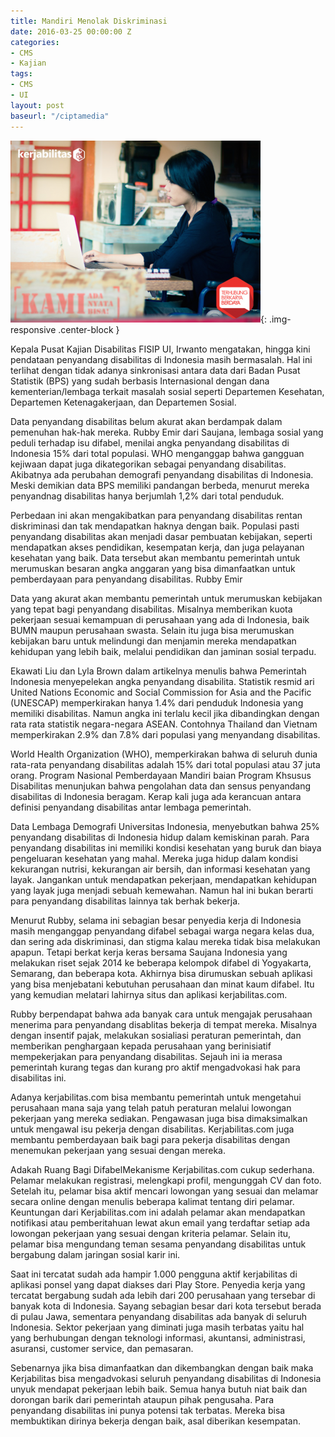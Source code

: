 ```yaml
---
title: Mandiri Menolak Diskriminasi
date: 2016-03-25 00:00:00 Z
categories:
- CMS
- Kajian
tags:
- CMS
- UI
layout: post
baseurl: "/ciptamedia"
---
```


![head](/static/img/blog/header_1.png){: .img-responsive .center-block }

Kepala Pusat Kajian Disabilitas FISIP UI, Irwanto mengatakan, hingga kini pendataan penyandang disabilitas di Indonesia masih bermasalah. Hal ini terlihat dengan tidak adanya sinkronisasi antara data dari Badan Pusat Statistik (BPS) yang sudah berbasis Internasional dengan dana kementerian/lembaga terkait masalah sosial seperti Departemen Kesehatan, Departemen Ketenagakerjaan, dan Departemen Sosial.

Data penyandang disabilitas belum akurat akan berdampak dalam pemenuhan hak-hak mereka. Rubby Emir dari Saujana, lembaga sosial yang peduli terhadap isu difabel, menilai angka penyandang disabilitas di Indonesia 15% dari total populasi. WHO menganggap bahwa gangguan kejiwaan dapat juga dikategorikan sebagai penyandang disabilitas. Akibatnya ada perubahan demografi penyandang disabilitas di Indonesia. Meski demikian data BPS memiliki pandangan berbeda, menurut mereka penyandnag disabilitas hanya berjumlah 1,2% dari total penduduk.

Perbedaan ini akan mengakibatkan para penyandang disabilitas rentan diskriminasi dan tak mendapatkan haknya dengan baik. Populasi pasti penyandang disabilitas akan menjadi dasar pembuatan kebijakan, seperti mendapatkan akses pendidikan, kesempatan kerja, dan juga pelayanan kesehatan yang baik. Data tersebut akan membantu pemerintah untuk merumuskan besaran angka anggaran yang bisa dimanfaatkan untuk pemberdayaan para penyandang disabilitas.
Rubby Emir

Data yang akurat akan membantu pemerintah untuk merumuskan kebijakan yang tepat bagi penyandang disabilitas. Misalnya memberikan kuota pekerjaan sesuai kemampuan di perusahaan yang ada di Indonesia, baik BUMN maupun perusahaan swasta. Selain itu juga bisa merumuskan kebijakan baru untuk melindungi dan menjamin mereka mendapatkan kehidupan yang lebih baik, melalui pendidikan dan jaminan sosial terpadu.

Ekawati Liu dan Lyla Brown dalam artikelnya menulis bahwa Pemerintah Indonesia menyepelekan angka penyandang disabilita. Statistik resmid ari United Nations Economic and Social Commission for Asia and the Pacific (UNESCAP) memperkirakan hanya 1.4% dari penduduk Indonesia yang memiliki disabilitas. Namun angka ini terlalu kecil jika dibandingkan dengan rata rata statistik negara-negara ASEAN. Contohnya Thailand dan Vietnam memperkirakan 2.9% dan 7.8% dari populasi yang menyandang disabilitas.

World Health Organization (WHO), memperkirakan bahwa di seluruh dunia rata-rata penyandang disabilitas adalah 15% dari total populasi atau 37 juta orang. Program Nasional Pemberdayaan Mandiri baian Program Khsusus Disabilitas menunjukan bahwa pengolahan data dan sensus penyandang disabilitas di Indonesia beragam. Kerap kali juga ada kerancuan antara definisi penyandang disabilitas antar lembaga pemerintah.

Data Lembaga Demografi Universitas Indonesia, menyebutkan bahwa 25% penyandang disabilitas di Indonesia hidup dalam kemiskinan parah. Para penyandang disabilitas ini memiliki kondisi kesehatan yang buruk dan biaya pengeluaran kesehatan yang mahal. Mereka juga hidup dalam kondisi kekurangan nutrisi, kekurangan air bersih, dan informasi kesehatan yang layak. Jangankan untuk mendapatkan pekerjaan, mendapatkan kehidupan yang layak juga menjadi sebuah kemewahan. Namun hal ini bukan berarti para penyandang disabilitas lainnya tak berhak bekerja.

Menurut Rubby, selama ini sebagian besar penyedia kerja di Indonesia masih menganggap penyandang difabel sebagai warga negara kelas dua, dan sering ada diskriminasi, dan stigma kalau mereka tidak bisa melakukan apapun. Tetapi berkat kerja keras bersama Saujana Indonesia yang melakukan riset sejak 2014 ke beberapa kelompok difabel di Yogyakarta, Semarang, dan beberapa kota. Akhirnya bisa dirumuskan sebuah aplikasi yang bisa menjebatani kebutuhan perusahaan dan minat kaum difabel. Itu yang kemudian melatari lahirnya situs dan aplikasi kerjabilitas.com.

Rubby berpendapat bahwa ada banyak cara untuk mengajak perusahaan menerima para penyandang disablitas bekerja di tempat mereka. Misalnya dengan insentif pajak, melakukan sosialiasi peraturan pemerintah, dan memberikan penghargaan kepada perusahaan yang berinisiatif mempekerjakan para penyandang disabilitas. Sejauh ini ia merasa pemerintah kurang tegas dan kurang pro aktif mengadvokasi hak para disabilitas ini.

Adanya kerjabilitas.com bisa membantu pemerintah untuk mengetahui perusahaan mana saja yang telah patuh peraturan melalui lowongan pekerjaan yang mereka sediakan. Pengawasan juga bisa dimaksimalkan untuk mengawal isu pekerja dengan disabilitas. Kerjabilitas.com juga membantu pemberdayaan baik bagi para pekerja disabilitas dengan menemukan pekerjaan yang sesuai dengan mereka.

Adakah Ruang Bagi DifabelMekanisme Kerjabilitas.com cukup sederhana. Pelamar melakukan registrasi, melengkapi profil, mengunggah CV dan foto. Setelah itu, pelamar bisa aktif mencari lowongan yang sesuai dan melamar secara online dengan menulis beberapa kalimat tentang diri pelamar. Keuntungan dari Kerjabilitas.com ini adalah pelamar akan mendapatkan notifikasi atau pemberitahuan lewat akun email yang terdaftar setiap ada lowongan pekerjaan yang sesuai dengan kriteria pelamar. Selain itu, pelamar bisa mengundang teman sesama penyandang disabilitas untuk bergabung dalam jaringan sosial karir ini.

Saat ini tercatat sudah ada hampir 1.000 pengguna aktif kerjabilitas di aplikasi ponsel yang dapat diakses dari Play Store. Penyedia kerja yang tercatat bergabung sudah ada lebih dari 200 perusahaan yang tersebar di banyak kota di Indonesia. Sayang sebagian besar dari kota tersebut berada di pulau Jawa, sementara penyandang disabilitas ada banyak di seluruh Indonesia. Sektor pekerjaan yang diminati juga masih terbatas yaitu hal yang berhubungan dengan teknologi informasi, akuntansi, administrasi, asuransi, customer service, dan pemasaran.

Sebenarnya jika bisa dimanfaatkan dan dikembangkan dengan baik maka Kerjabilitas bisa mengadvokasi seluruh penyandang disabilitas di Indonesia unyuk mendapat pekerjaan lebih baik. Semua hanya butuh niat baik dan dorongan barik dari pemerintah ataupun pihak pengusaha. Para penyandang disabilitas ini punya potensi tak terbatas. Mereka bisa membuktikan dirinya bekerja dengan baik, asal diberikan kesempatan.
